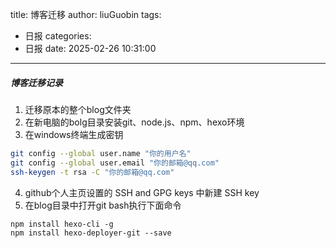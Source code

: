 title: 博客迁移
author: liuGuobin
tags:
  - 日报
categories:
  - 日报
date: 2025-02-26 10:31:00
---
##### 博客迁移记录
1. 迁移原本的整个blog文件夹
2. 在新电脑的bolg目录安装git、node.js、npm、hexo环境
3. 在windows终端生成密钥

```bash
git config --global user.name "你的用户名"
git config --global user.email "你的邮箱@qq.com"
ssh-keygen -t rsa -C "你的邮箱@qq.com"
```
4. github个人主页设置的 SSH and GPG keys 中新建 SSH key
5. 在blog目录中打开git bash执行下面命令

```
npm install hexo-cli -g
npm install hexo-deployer-git --save
```